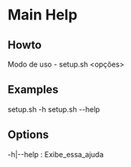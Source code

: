 # Main Help

## Howto

Modo de uso - setup.sh <opções>

## Examples

setup.sh -h 
setup.sh --help

## Options

-h|--help        : Exibe_essa_ajuda
